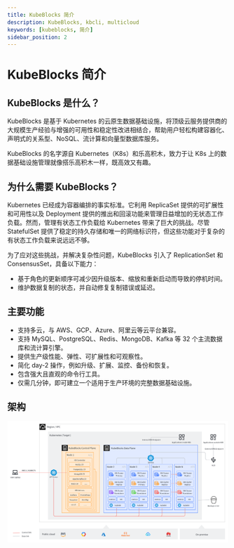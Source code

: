 ```yaml
---
title: KubeBlocks 简介
description: KubeBlocks, kbcli, multicloud
keywords: [kubeblocks, 简介]
sidebar_position: 2
---
```


# KubeBlocks 简介

## KubeBlocks 是什么？

KubeBlocks 是基于 Kubernetes 的云原生数据基础设施，将顶级云服务提供商的大规模生产经验与增强的可用性和稳定性改进相结合，帮助用户轻松构建容器化、声明式的关系型、NoSQL、流计算和向量型数据库服务。

KubeBlocks 的名字源自 Kubernetes（K8s）和乐高积木，致力于让 K8s 上的数据基础设施管理就像搭乐高积木一样，既高效又有趣。

## 为什么需要 KubeBlocks？

Kubernetes 已经成为容器编排的事实标准。它利用 ReplicaSet 提供的可扩展性和可用性以及 Deployment 提供的推出和回滚功能来管理日益增加的无状态工作负载。然而，管理有状态工作负载给 Kubernetes 带来了巨大的挑战。尽管 StatefulSet 提供了稳定的持久存储和唯一的网络标识符，但这些功能对于复杂的有状态工作负载来说远远不够。

为了应对这些挑战，并解决复杂性问题，KubeBlocks 引入了 ReplicationSet 和 ConsensusSet，具备以下能力：
- 基于角色的更新顺序可减少因升级版本、缩放和重新启动而导致的停机时间。
- 维护数据复制的状态，并自动修复复制错误或延迟。

## 主要功能

- 支持多云，与 AWS、GCP、Azure、阿里云等云平台兼容。
- 支持 MySQL、PostgreSQL、Redis、MongoDB、Kafka 等 32 个主流数据库和流计算引擎。
- 提供生产级性能、弹性、可扩展性和可观察性。
- 简化 day-2 操作，例如升级、扩展、监控、备份和恢复。
- 包含强大且直观的命令行工具。
- 仅需几分钟，即可建立一个适用于生产环境的完整数据基础设施。

## 架构
![KubeBlocks 架构图](./../../img/kubeblocks-architecture.png)
